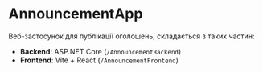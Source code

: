 # AnnouncementApp

Веб-застосунок для публікації оголошень, складається з таких частин:

- **Backend**: ASP.NET Core (`/AnnouncementBackend`)
- **Frontend**: Vite + React (`/AnnouncementFrontend`)